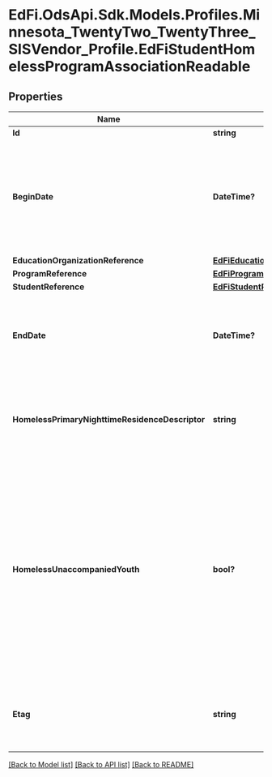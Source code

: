# EdFi.OdsApi.Sdk.Models.Profiles.Minnesota_TwentyTwo_TwentyThree_SISVendor_Profile.EdFiStudentHomelessProgramAssociationReadable
## Properties

Name | Type | Description | Notes
------------ | ------------- | ------------- | -------------
**Id** | **string** |  | [optional] 
**BeginDate** | **DateTime?** | The earliest date the student is involved with the program. Typically, this is the date the student becomes eligible for the program. | 
**EducationOrganizationReference** | [**EdFiEducationOrganizationReference**](EdFiEducationOrganizationReference.md) |  | 
**ProgramReference** | [**EdFiProgramReference**](EdFiProgramReference.md) |  | 
**StudentReference** | [**EdFiStudentReference**](EdFiStudentReference.md) |  | 
**EndDate** | **DateTime?** | The month, day, and year on which the Student exited the Program or stopped receiving services. | [optional] 
**HomelessPrimaryNighttimeResidenceDescriptor** | **string** | The primary nighttime residence of the student at the time the student is identified as homeless. | [optional] 
**HomelessUnaccompaniedYouth** | **bool?** | A homeless unaccompanied youth is a youth who is not in the physical custody of a parent or guardian and who fits the McKinney-Vento definition of homeless. Students must be both unaccompanied and homeless to be included as an unaccompanied homeless youth. | [optional] 
**Etag** | **string** | A unique system-generated value that identifies the version of the resource. | [optional] 

[[Back to Model list]](../README.md#documentation-for-models) [[Back to API list]](../README.md#documentation-for-api-endpoints) [[Back to README]](../README.md)

